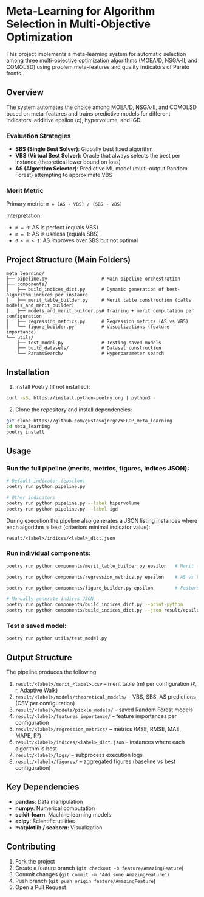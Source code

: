 # Meta-Learning for Algorithm Selection in Multi-Objective Optimization

This project implements a meta-learning system for automatic selection among three multi-objective optimization algorithms (MOEA/D, NSGA-II, and COMOLSD) using problem meta-features and quality indicators of Pareto fronts.

## Overview

The system automates the choice among MOEA/D, NSGA-II, and COMOLSD based on meta-features and trains predictive models for different indicators: additive epsilon (ε), hypervolume, and IGD.

### Evaluation Strategies

- **SBS (Single Best Solver)**: Globally best fixed algorithm
- **VBS (Virtual Best Solver)**: Oracle that always selects the best per instance (theoretical lower bound on loss)
- **AS (Algorithm Selector)**: Predictive ML model (multi-output Random Forest) attempting to approximate VBS

### Merit Metric

Primary metric: `m = (AS - VBS) / (SBS - VBS)`

Interpretation:
- `m = 0`: AS is perfect (equals VBS)
- `m = 1`: AS is useless (equals SBS)
- `0 < m < 1`: AS improves over SBS but not optimal

## Project Structure (Main Folders)

```
meta_learning/
├── pipeline.py                    # Main pipeline orchestration
├── components/
│   ├── build_indices_dict.py      # Dynamic generation of best-algorithm indices per instance
│   ├── merit_table_builder.py     # Merit table construction (calls models_and_merit_builder)
│   ├── models_and_merit_builder.py# Training + merit computation per configuration
│   ├── regression_metrics.py      # Regression metrics (AS vs VBS)
│   └── figure_builder.py          # Visualizations (feature importance)
└── utils/
    ├── test_model.py              # Testing saved models
    ├── build_datasets/            # Dataset construction
    └── ParamsSearch/              # Hyperparameter search
```

## Installation

1. Install Poetry (if not installed):
```bash
curl -sSL https://install.python-poetry.org | python3 -
```

2. Clone the repository and install dependencies:
```bash
git clone https://github.com/gustavojorge/WFLOP_meta_learning
cd meta_learning
poetry install
```

## Usage

### Run the full pipeline (merits, metrics, figures, indices JSON):
```bash
# Default indicator (epsilon)
poetry run python pipeline.py

# Other indicators
poetry run python pipeline.py --label hipervolume
poetry run python pipeline.py --label igd
```

During execution the pipeline also generates a JSON listing instances where each algorithm is best (criterion: minimal indicator value):
```
result/<label>/indices/<label>_dict.json
```

### Run individual components:
```bash
poetry run python components/merit_table_builder.py epsilon   # Merit table

poetry run python components/regression_metrics.py epsilon    # AS vs VBS metrics

poetry run python components/figure_builder.py epsilon        # Feature importance figures

# Manually generate indices JSON
poetry run python components/build_indices_dict.py --print-python
poetry run python components/build_indices_dict.py --json result/epsilon/indices/epsilon_dict.json
```

### Test a saved model:
```bash
poetry run python utils/test_model.py
```

## Output Structure

The pipeline produces the following:

1. `result/<label>/merit_<label>.csv` – merit table (m) per configuration (ℓ, r, Adaptive Walk)
2. `result/<label>/models/theoretical_models/` – VBS, SBS, AS predictions (CSV per configuration)
3. `result/<label>/models/pickle_models/` – saved Random Forest models
4. `result/<label>/features_importance/` – feature importances per configuration
5. `result/<label>/regression_metrics/` – metrics (MSE, RMSE, MAE, MAPE, R²)
6. `result/<label>/indices/<label>_dict.json` – instances where each algorithm is best
7. `result/<label>/logs/` – subprocess execution logs
8. `result/<label>/figures/` – aggregated figures (baseline vs best configuration)

## Key Dependencies

- **pandas**: Data manipulation
- **numpy**: Numerical computation
- **scikit-learn**: Machine learning models
- **scipy**: Scientific utilities
- **matplotlib / seaborn**: Visualization

## Contributing

1. Fork the project
2. Create a feature branch (`git checkout -b feature/AmazingFeature`)
3. Commit changes (`git commit -m 'Add some AmazingFeature'`)
4. Push branch (`git push origin feature/AmazingFeature`)
5. Open a Pull Request
